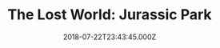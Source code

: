---
title: "The Lost World: Jurassic Park"
year: 2001
date: 2018-07-22T23:43:45.000Z
permalink: /almanac/movies/2018-07-23-the-lost-world-jurassic-park/index.html
rating: 3
---